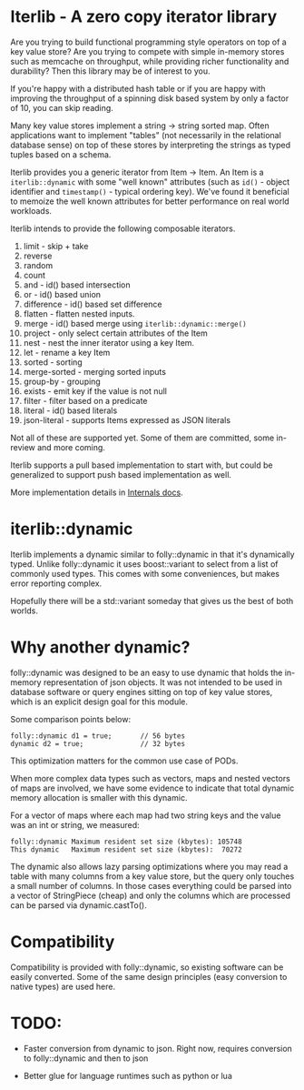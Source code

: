 Iterlib - A zero copy iterator library
======================================

Are you trying to build functional programming style operators
on top of a key value store? Are you trying to compete with
simple in-memory stores such as memcache on throughput, while
providing richer functionality and durability? Then this library
may be of interest to you.

If you're happy with a distributed hash table or if you are happy
with improving the throughput of a spinning disk based system by
only a factor of 10, you can skip reading.

Many key value stores implement a string -> string sorted map.
Often applications want to implement "tables" (not necessarily in
the relational database sense) on top of these stores by interpreting
the strings as typed tuples based on a schema.

Iterlib provides you a generic iterator from Item -> Item. An Item
is a `iterlib::dynamic` with some "well known" attributes (such as
`id()` - object identifier and `timestamp()` - typical ordering key).
We've found it beneficial to memoize the well known attributes for
better performance on real world workloads.

Iterlib intends to provide the following composable iterators.

1. limit - skip + take
1. reverse
1. random
1. count
1. and - id() based intersection
1. or - id() based union
1. difference - id() based set difference
1. flatten - flatten nested inputs.
1. merge - id() based merge using `iterlib::dynamic::merge()`
1. project - only select certain attributes of the Item
1. nest - nest the inner iterator using a key Item.
1. let - rename a key Item
1. sorted - sorting
1. merge-sorted - merging sorted inputs
1. group-by - grouping
1. exists - emit key if the value is not null
1. filter - filter based on a predicate
1. literal - id() based literals
1. json-literal - supports Items expressed as JSON literals

Not all of these are supported yet. Some of them are committed,
some in-review and more coming.

Iterlib supports a pull based implementation to start with, but
could be generalized to support push based implementation as well.

More implementation details in [Internals docs](doc/Internals.md).

iterlib::dynamic
================

Iterlib implements a dynamic similar to folly::dynamic in that
it's dynamically typed. Unlike folly::dynamic it uses boost::variant
to select from a list of commonly used types. This comes with some
conveniences, but makes error reporting complex.

Hopefully there will be a std::variant someday that gives us the
best of both worlds.

Why another dynamic?
===================

folly::dynamic was designed to be an easy to use dynamic that
holds the in-memory representation of json objects. It was not
intended to be used in database software or query engines sitting
on top of key value stores, which is an explicit design goal for
this module.

Some comparison points below:

```
folly::dynamic d1 = true;       // 56 bytes
dynamic d2 = true;              // 32 bytes
```

This optimization matters for the common use case of PODs.

When more complex data types such as vectors, maps and nested
vectors of maps are involved, we have some evidence to indicate
that total dynamic memory allocation is smaller with this dynamic.

For a vector of maps where each map had two string keys and the value
was an int or string, we measured:

```
folly::dynamic Maximum resident set size (kbytes): 105748
This dynamic   Maximum resident set size (kbytes):  70272
```

The dynamic also allows lazy parsing optimizations where you may read
a table with many columns from a key value store, but the query only
touches a small number of columns. In those cases everything could be
parsed into a vector of StringPiece (cheap) and only the columns which
are processed can be parsed via dynamic.castTo().

Compatibility
=============

Compatibility is provided with folly::dynamic, so existing software
can be easily converted. Some of the same design principles (easy 
conversion to native types) are used here.

TODO:
====

* Faster conversion from dynamic to json. Right now, requires conversion
  to folly::dynamic and then to json

* Better glue for language runtimes such as python or lua

